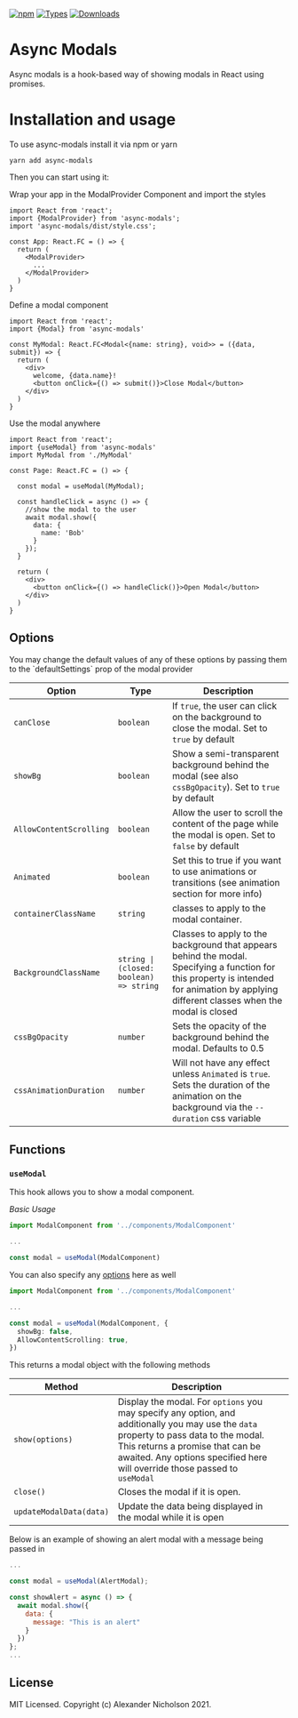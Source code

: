 [![npm](https://img.shields.io/npm/v/async-modals)](https://www.npmjs.com/package/async-modals)
[![Types](https://img.shields.io/npm/types/async-modals.svg)](https://www.npmjs.com/package/async-modals)
[![Downloads](https://img.shields.io/npm/dt/async-modals.svg)](https://www.npmjs.com/package/async-modals)
# Async Modals

Async modals is a hook-based way of showing modals in React using promises.

# Installation and usage

To use async-modals install it via npm or yarn
```
yarn add async-modals
```

Then you can start using it:

Wrap your app in the ModalProvider Component and import the styles
```tsx
import React from 'react';
import {ModalProvider} from 'async-modals';
import 'async-modals/dist/style.css';

const App: React.FC = () => {
  return (
    <ModalProvider>
      ...
    </ModalProvider>
  )
}
```

Define a modal component
```tsx
import React from 'react';
import {Modal} from 'async-modals'

const MyModal: React.FC<Modal<{name: string}, void>> = ({data, submit}) => {
  return (
    <div>
      welcome, {data.name}!
      <button onClick={() => submit()}>Close Modal</button>
    </div>
  )
}
```

Use the modal anywhere
```tsx
import React from 'react';
import {useModal} from 'async-modals'
import MyModal from './MyModal'

const Page: React.FC = () => {

  const modal = useModal(MyModal);

  const handleClick = async () => {
    //show the modal to the user
    await modal.show({
      data: {
        name: 'Bob'
      }
    });
  }

  return (
    <div>
      <button onClick={() => handleClick()}>Open Modal</button>
    </div>
  )
}
```

<h2 id="options">Options</h2>
You may change the default values of any of these options by passing them to the `defaultSettings` prop of the modal provider

| Option                  | Type                                    | Description                                                                                                                                                                                |
|-------------------------|-----------------------------------------|--------------------------------------------------------------------------------------------------------------------------------------------------------------------------------------------|
| `canClose`              | `boolean`                               | If `true`, the user can click on the background to close the modal. Set to `true` by default                                                                                               |
| `showBg`                | `boolean`                               | Show a semi-transparent background behind the modal (see also `cssBgOpacity`). Set to `true` by default                                                                                    |
| `AllowContentScrolling` | `boolean`                               | Allow the user to scroll the content of the page while the modal is open. Set to `false` by default                                                                                        |
| `Animated`              | `boolean`                               | Set this to true if you want to use animations or transitions (see animation section for more info)                                                                                        |
| `containerClassName`    | `string`                                | classes to apply to the modal container.                                                                                                                                                   |
| `BackgroundClassName`   | `string \| (closed: boolean) => string` | Classes to apply to the background that appears behind the modal. Specifying a function for this property is intended for animation by applying different classes when the modal is closed |
| `cssBgOpacity`          | `number`                                | Sets the opacity of the background behind the modal. Defaults to 0.5                                                                                                                       |
| `cssAnimationDuration`  | `number`                                | Will not have any effect unless `Animated` is `true`. Sets the duration of the animation on the background via the `--duration` css variable                                               |

## Functions
### `useModal`
This hook allows you to show a modal component.

*Basic Usage*
```ts
import ModalComponent from '../components/ModalComponent'

...

const modal = useModal(ModalComponent)
```

You can also specify any <a href="#options">options</a> here as well
```ts
import ModalComponent from '../components/ModalComponent'

...

const modal = useModal(ModalComponent, {
  showBg: false,
  AllowContentScrolling: true,
})
```

This returns a modal object with the following methods

| Method                  | Description                                                                                                                                                                                                                                              |   |
|-------------------------|----------------------------------------------------------------------------------------------------------------------------------------------------------------------------------------------------------------------------------------------------------|---|
| `show(options)`         | Display the modal. For `options` you may specify any option, and additionally you may use the `data` property to pass data to the modal. This returns a promise that can be awaited. Any options specified here will override those passed to `useModal` |   |
| `close()`               | Closes the modal if it is open.                                                                                                                                                                                                                          |   |
| `updateModalData(data)` | Update the data being displayed in the modal while it is open                                                                                                                                                                                            |   |                                                                                                                      |   |

Below is an example of showing an alert modal with a message being passed in
```js
...

const modal = useModal(AlertModal);

const showAlert = async () => {
  await modal.show({
    data: {
      message: "This is an alert"
    }
  })
};
...
```

## License

MIT Licensed. Copyright (c) Alexander Nicholson 2021.
